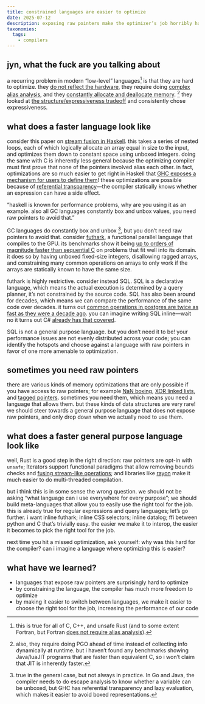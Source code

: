 ```yaml
---
title: constrained languages are easier to optimize
date: 2025-07-12
description: exposing raw pointers make the optimizer’s job horribly hard. high level languages can constrain your program, making more optimizations sound.
taxonomies:
  tags:
    - compilers
---
```

## jyn, what the fuck are you talking about
a recurring problem in modern “low-level” languages[^2] is that they are hard to optimize. they [do not reflect the hardware](https://queue.acm.org/detail.cfm?id=3212479), they require doing [complex alias analysis](https://www.ralfj.de/blog/2018/07/24/pointers-and-bytes.html), and they [constantly allocate and deallocate memory](https://medium.com/@jbyj/my-javascript-is-faster-than-your-rust-5f98fe5db1bf). [^1] they looked at [the structure/expressiveness tradeoff](https://buttondown.com/hillelwayne/archive/the-capability-tractability-tradeoff/) and consistently chose expressiveness.
## what does a faster language look like
consider this paper on [stream fusion in Haskell](https://www.cs.tufts.edu/~nr/cs257/archive/duncan-coutts/stream-fusion.pdf). this takes a series of nested loops, each of which logically allocate an array equal in size to the input, and optimizes them down to constant space using unboxed integers. doing the same with C is inherently less general because the optimizing compiler must first prove that none of the pointers involved alias each other. in fact, optimizations are so much easier to get right in Haskell that [GHC exposes a mechanism for users to define them](https://wiki.haskell.org/GHC/Using_rules)! these optimizations are possible because of [referential transparency]—the compiler statically knows whether an expression can have a side effect.

[referential transparency]: https://softwareengineering.stackexchange.com/questions/254304/what-is-referential-transparency

“haskell is known for performance problems, why are you using it as an example. also all GC languages constantly box and unbox values, you need raw pointers to avoid that.”

GC languages do constantly box and unbox [^4], but you don’t need raw pointers to avoid that. consider [futhark](https://futhark-lang.org), a functional parallel language that compiles to the GPU. its benchmarks show it being [up to orders of magnitude faster than sequential C](https://futhark-lang.org/performance.html) on problems that fit well into its domain. it does so by having unboxed fixed-size integers, disallowing ragged arrays, and constraining many common operations on arrays to only work if the arrays are statically known to have the same size.

futhark is highly restrictive. consider instead SQL. SQL is a declarative language, which means the actual execution is determined by a query planner, it’s not constrained by the source code. SQL has also been around for decades, which means we can compare the performance of the same code over decades. it turns out [common operations in postgres are twice as fast as they were a decade ago](https://rmarcus.info/blog/2024/04/12/pg-over-time.html). you can imagine writing SQL inline—wait no it turns out C# [already has that covered](https://learn.microsoft.com/en-us/dotnet/csharp/linq/).

SQL is not a general purpose language. but you don’t need it to be! your performance issues are not evenly distributed across your code; you can identify the hotspots and choose against a language with raw pointers in favor of one more amenable to optimization.
## sometimes you need raw pointers
there are various kinds of memory optimizations that are only possible if you have access to raw pointers; for example [NaN boxing](https://piotrduperas.com/posts/nan-boxing), [XOR linked lists](https://github.com/laurelmay/xorlist), and [tagged pointers](https://en.wikipedia.org/wiki/Tagged_pointer?wprov=sfti1). sometimes you need them, which means you need a language that allows them. but these kinds of data structures are very rare! we should steer towards a general purpose language that does not expose raw pointers, and only drop down when we actually need to use them.
## what does a faster general purpose language look like
well, Rust is a good step in the right direction: raw pointers are opt-in with `unsafe`; Iterators support functional paradigms that allow removing bounds checks and [fusing stream-like operations](https://ntietz.com/blog/rusts-iterators-optimize-footgun/); and libraries like [rayon](https://docs.rs/rayon/latest/rayon/) make it much easier to do multi-threaded compilation.

but i think this is in some sense the wrong question. we should not be asking “what language can i use everywhere for every purpose”; we should build meta-languages that allow you to easily use the right tool for the job. this is already true for regular expressions and query languages; let’s go further. i want inline futhark; inline CSS selectors; inline datalog; ffi between python and C that’s trivially easy. the easier we make it to interop, the easier it becomes to pick the right tool for the job. <!-- TODO: link to systems thinking post -->  <!-- TODO: link to composable compilers -->

next time you hit a missed optimization, ask yourself: why was this hard for the compiler? can i imagine a language where optimizing this is easier?

## what have we learned?
- languages that expose raw pointers are surprisingly hard to optimize
- by constraining the language, the compiler has much more freedom to optimize
- by making it easier to switch between languages, we make it easier to choose the right tool for the job, increasing the performance of our code

[^1]: also, they require doing PGO ahead of time instead of collecting info dynamically at runtime. but i haven’t found any benchmarks showing Java/luaJIT programs that are faster than equivalent C, so i won’t claim that JIT is inherently faster.

[^2]: this is true for all of C, C++, and unsafe Rust (and to some extent Fortran, but Fortran [does not require alias analysis](https://beza1e1.tuxen.de/articles/faster_than_C.html)).

[^3]: in fact such a meta-language already exists, it’s called XML. XML is not a good language for programming in though.

[^4]: true in the general case, but not always in practice. In Go and Java, the compiler needs to do escape analysis to know whether a variable can be unboxed, but GHC has referential transparency and lazy evaluation, which makes it easier to avoid boxed representations.
